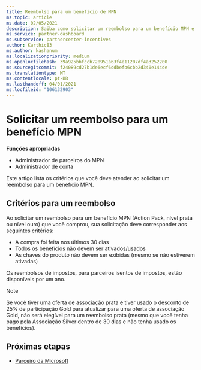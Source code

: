 ```yaml
---
title: Reembolso para um benefício de MPN
ms.topic: article
ms.date: 02/05/2021
description: Saiba como solicitar um reembolso para um benefício MPN e os critérios necessários para serem qualificados.
ms.service: partner-dashboard
ms.subservice: partnercenter-incentives
author: Karthic83
ms.author: kashanum
ms.localizationpriority: medium
ms.openlocfilehash: 39a925bbfccb720951a63f4e11207df4a3252200
ms.sourcegitcommit: f24089cd27b1de6ecf6ddbefb6cbb2d340e144de
ms.translationtype: MT
ms.contentlocale: pt-BR
ms.lasthandoff: 04/01/2021
ms.locfileid: "106132903"
---
```

# <a name="request-a-refund-for-an-mpn-benefit"></a>Solicitar um reembolso para um benefício MPN

**Funções apropriadas**

- Administrador de parceiros do MPN
- Administrador de conta

Este artigo lista os critérios que você deve atender ao solicitar um reembolso para um benefício MPN.

## <a name="criteria-for-a-refund"></a>Critérios para um reembolso
Ao solicitar um reembolso para um benefício MPN (Action Pack, nível prata ou nível ouro) que você comprou, sua solicitação deve corresponder aos seguintes critérios:

- A compra foi feita nos últimos 30 dias
- Todos os benefícios não devem ser ativados/usados
- As chaves do produto não devem ser exibidas (mesmo se não estiverem ativadas)

Os reembolsos de impostos, para parceiros isentos de impostos, estão disponíveis por um ano.

>[!NOTE]
>Se você tiver uma oferta de associação prata e tiver usado o desconto de 25% de participação Gold para atualizar para uma oferta de associação Gold, não será elegível para um reembolso prata (mesmo que você tenha pago pela Associação Silver dentro de 30 dias e não tenha usado os benefícios).

## <a name="next-steps"></a>Próximas etapas

- [Parceiro da Microsoft](mpn-overview.md)
